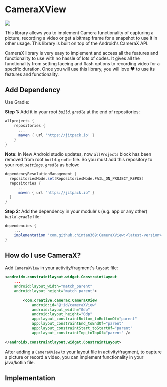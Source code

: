 # CameraXView
[![](https://jitpack.io/v/chintan369/CameraXView.svg)](https://jitpack.io/#chintan369/CameraXView)

This library allows you to implement Camera functionality of capturing a picture, recording a video or get a bitmap frame for a snapshot to use it in other usage. This library is built on top of the Android's CameraX API.

CameraX library is very easy to implement and access all the features and functionality to use with no hassle of lots of codes. It gives all the functionality from setting faceing and flash options to recording video for a specific duration. Once you will use this library, you will love :heart: to use its features and functionality.

## Add Dependency
Use Gradle:

**Step 1:** Add it in your root _`build.gradle`_ at the end of repositories:
```gradle
allprojects {
    repositories {
      ...
      maven { url 'https://jitpack.io' }
    }
}
```

**Note:** In New Android studio updates, now `allProjects` block has been removed from root `build.gradle` file. So you must add this repository to your root _`settings.gradle`_ as below:
```gradle
dependencyResolutionManagement {
  repositoriesMode.set(RepositoriesMode.FAIL_ON_PROJECT_REPOS)
  repositories {
      ...
      maven { url "https://jitpack.io" }
  }
}
```

**Step 2:** Add the dependency in your module's (e.g. app or any other) _`build.gradle`_ file:
```gradle
dependencies {
    ...
    implementation 'com.github.chintan369:CameraXView:<latest-version>'
}
```

## How do I use CameraX?
Add `CameraXView` in your activity/fragment's `layout` file:

```xml
<androidx.constraintlayout.widget.ConstraintLayout
    ...
    android:layout_width="match_parent"
    android:layout_height="match_parent">
    
        <com.creative.camerax.CameraXView
            android:id="@+id/cameraXView"
            android:layout_width="0dp"
            android:layout_height="0dp"
            app:layout_constraintBottom_toBottomOf="parent"
            app:layout_constraintEnd_toEndOf="parent"
            app:layout_constraintStart_toStartOf="parent"
            app:layout_constraintTop_toTopOf="parent" />
    
</androidx.constraintlayout.widget.ConstraintLayout>
```

After adding a `CameraXView` to your layout file in activity/fragment, to capture a picture or record a video, you can implement functionality in your java/kotlin file.

## Implementation



